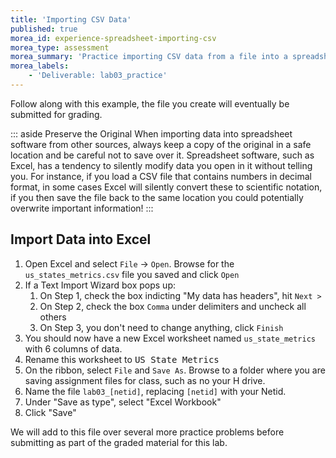 ```yaml
---
title: 'Importing CSV Data'
published: true
morea_id: experience-spreadsheet-importing-csv
morea_type: assessment
morea_summary: 'Practice importing CSV data from a file into a spreadsheet'
morea_labels:
    - 'Deliverable: lab03_practice'
---
```

Follow along with this example, the file you create will eventually be submitted for grading.

::: aside Preserve the Original 
When importing data into spreadsheet
software from other sources, always keep a copy of the original in a
safe location and be careful not to save over it. Spreadsheet
software, such as Excel, has a tendency to silently modify data you open in it without telling you. For instance, if you load a CSV file that contains numbers in decimal format, in some cases Excel will silently convert these to scientific notation, if you then save the file back to the same location you could potentially overwrite important information!
:::

## Import Data into Excel

1. Open Excel and select `File` -> `Open`. Browse for the `us_states_metrics.csv` file you saved and click `Open`
3. If a Text Import Wizard box pops up:
   1. On Step 1, check the box indicting "My data has headers", hit `Next >`
   2. On Step 2, check the box `Comma` under delimiters and uncheck all others
   3. On Step 3, you don't need to change anything, click `Finish`
4. You should now have a new Excel worksheet named `us_state_metrics` with 6 columns of data.
5. Rename this worksheet to <kbd>US State Metrics</kbd>
5. On the ribbon, select `File` and `Save As`. Browse to a folder where you are saving assignment files for class, such as no your H drive.
6. Name the file `lab03_[netid]`, replacing `[netid]` with your Netid.
7. Under "Save as type", select "Excel Workbook"
8. Click "Save"

We will add to this file over several more practice problems before submitting as part of the graded material for this lab.

<!-- NOTES:
This is the section in which students are creating the `lab02_practice` file that they will submit as a graded assignment. Demo it yourself, and then treat it as a practice for students. Encourage those who finish quickly to help their neighbors!
-->
